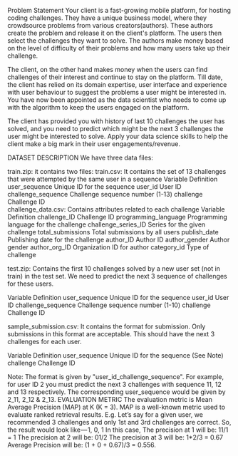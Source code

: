 Problem Statement
Your client is a fast-growing mobile platform, for hosting coding challenges. They have a unique business model, where they crowdsource problems from various creators(authors). These authors create the problem and release it on the client's platform. The users then select the challenges they want to solve. The authors make money based on the level of difficulty of their problems and how many users take up their challenge.

 

The client, on the other hand makes money when the users can find challenges of their interest and continue to stay on the platform. Till date, the client has relied on its domain expertise, user interface and experience with user behaviour to suggest the problems a user might be interested in. You have now been appointed as the data scientist who needs to come up with the algorithm to keep the users engaged on the platform.

The client has provided you with history of last 10 challenges the user has solved, and you need to predict which might be the next 3 challenges the user might be interested to solve. Apply your data science skills to help the client make a big mark in their user engagements/revenue.

DATASET DESCRIPTION
We have three data files:

train.zip: it contains two files:
train.csv: It contains the set of 13 challenges that were attempte­­d by the same user in a sequence
Variable    Definition
user_sequence   Unique ID for the sequence
user_id User ID
challenge_sequence  Challenge sequence number (1-13)
challenge   Challenge ID  
challenge_data.csv: Contains attributes related to each challenge
Variable    Definition
challenge_ID    Challenge ID
programming_language    Programming language for the challenge
challenge_series_ID Series for the given challenge
total_submissions   Total submissions by all users
publish_date    Publishing date for the challenge
author_ID   Author ID
author_gender   Author gender
author_org_ID   Organization ID for author
category_id Type of challenge

test.zip: 
Contains the first 10 challenges solved by a new user set (not in train) in the test set. We need to predict the next 3 sequence of challenges for these users.

Variable    Definition
user_sequence   Unique ID for the sequence
user_id User ID
challenge_sequence  Challenge sequence number (1-10)
challenge   Challenge ID

sample_submission.csv: 
It contains the format for submission. Only submissions in this format are acceptable. This should have the next 3 challenges for each user.

Variable    Definition
user_sequence   Unique ID for the sequence (See Note)
challenge   Challenge ID
     
Note: The format is given by "user_id_challenge_sequence". For example, for user ID 2 you must predict the next 3 challenges with sequence 11, 12 and 13 respectively. The corresponding user_sequence would be given by 2_11, 2_12 & 2_13.
EVALUATION METRIC
The evaluation metric is Mean Average Precision (MAP) at K (K = 3). MAP is a well-known metric used to evaluate ranked retrieval results. E.g. Let’s say for a given user, we recommended 3 challenges and only 1st and 3rd challenges are correct. So, the result would look like — 1, 0, 1 
In this case, The precision at 1 will be: 11/1 = 1 The precision at 2 will be: 01/2 The precision at 3 will be: 1*2/3 = 0.67 Average Precision will be: (1 + 0 + 0.67)/3 = 0.556.